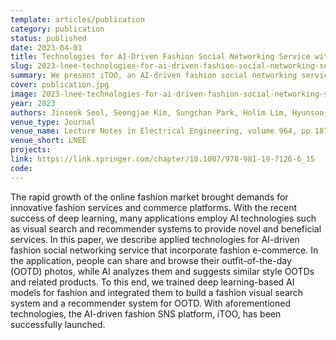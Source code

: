 ```yaml
---
template: articles/publication
category: publication
status: published
date: 2023-04-01
title: Technologies for AI-Driven Fashion Social Networking Service with E-Commerce
slug: 2023-lnee-technologies-for-ai-driven-fashion-social-networking-service-with-e-commerce
summary: We present iTOO, an AI-driven fashion social networking service that integrates deep learning-based visual search and recommendation to analyze user OOTD photos and suggest similar styles and products.
cover: publication.jpg
image: 2023-lnee-technologies-for-ai-driven-fashion-social-networking-service-with-e-commerce.jpg
year: 2023
authors: Jinseok Seol, Seongjae Kim, Sungchan Park, Holim Lim, Hyunsoo Na, Eunyoung Park, Dohee Jung, Soyoung Park, Kangwoo Lee, Sang-goo Lee
venue_type: Journal
venue_name: Lecture Notes in Electrical Engineering, volume 964, pp 187-204
venue_short: LNEE
projects:
link: https://link.springer.com/chapter/10.1007/978-981-19-7126-6_15
code:
---
```


The rapid growth of the online fashion market brought demands for innovative fashion services and commerce platforms. With the recent success of deep learning, many applications employ AI technologies such as visual search and recommender systems to provide novel and beneficial services. In this paper, we describe applied technologies for AI-driven fashion social networking service that incorporate fashion e-commerce. In the application, people can share and browse their outfit-of-the-day (OOTD) photos, while AI analyzes them and suggests similar style OOTDs and related products. To this end, we trained deep learning-based AI models for fashion and integrated them to build a fashion visual search system and a recommender system for OOTD. With aforementioned technologies, the AI-driven fashion SNS platform, iTOO, has been successfully launched.

